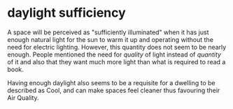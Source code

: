 
# daylight sufficiency

A space will be perceived as "sufficiently illuminated" when it has just 
enough natural light for the sun to warm it up and operating without
the need for electric lighting. However, this quantity does not
seem to be nearly enough. People mentioned the need for 
*quality* of light instead of *quantity* of it and also that they
want much more light than what is required to read a book.

Having enough daylight also seems to be a requisite for a dwelling to be described as Cool, and can make spaces feel cleaner thus favouring their Air Quality.